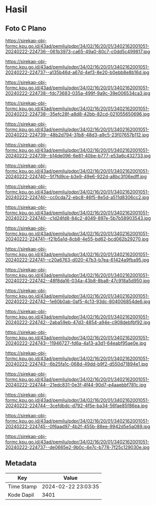 # Hasil

## Foto C Plano

https://sirekap-obj-formc.kpu.go.id/43ad/pemilu/pdpr/34/02/16/20/01/3402162001051-20240222-224736--061b3973-ca65-49a0-80c7-c0dd5c499817.jpg

https://sirekap-obj-formc.kpu.go.id/43ad/pemilu/pdpr/34/02/16/20/01/3402162001051-20240222-224737--a135b46d-a67d-4ef3-8e20-b0ebb8e8b16d.jpg

https://sirekap-obj-formc.kpu.go.id/43ad/pemilu/pdpr/34/02/16/20/01/3402162001051-20240222-224738--fdc73683-035a-499f-9a9c-39e006534ca3.jpg

https://sirekap-obj-formc.kpu.go.id/43ad/pemilu/pdpr/34/02/16/20/01/3402162001051-20240222-224738--35efc28f-a8d8-42bb-82cd-021055650696.jpg

https://sirekap-obj-formc.kpu.go.id/43ad/pemilu/pdpr/34/02/16/20/01/3402162001051-20240222-224739--48b2d794-31b8-48d3-a9c5-23f07657b112.jpg

https://sirekap-obj-formc.kpu.go.id/43ad/pemilu/pdpr/34/02/16/20/01/3402162001051-20240222-224739--b14de096-6e81-40be-b777-e53a6c432733.jpg

https://sirekap-obj-formc.kpu.go.id/43ad/pemilu/pdpr/34/02/16/20/01/3402162001051-20240222-224740--5f7fd9ce-b3e9-49e6-922d-a8bc3f06edff.jpg

https://sirekap-obj-formc.kpu.go.id/43ad/pemilu/pdpr/34/02/16/20/01/3402162001051-20240222-224740--cc0cda72-ebc8-46f5-8e5d-a511d8306cc2.jpg

https://sirekap-obj-formc.kpu.go.id/43ad/pemilu/pdpr/34/02/16/20/01/3402162001051-20240222-224740--c1d24fd8-84c2-4049-897e-5b7b58903543.jpg

https://sirekap-obj-formc.kpu.go.id/43ad/pemilu/pdpr/34/02/16/20/01/3402162001051-20240222-224741--f21b5a1d-8cb8-4e55-bd62-bcd062b29270.jpg

https://sirekap-obj-formc.kpu.go.id/43ad/pemilu/pdpr/34/02/16/20/01/3402162001051-20240222-224741--c20a6763-d020-47b3-b7ea-61424a9fba95.jpg

https://sirekap-obj-formc.kpu.go.id/43ad/pemilu/pdpr/34/02/16/20/01/3402162001051-20240222-224742--48f8da16-034a-43b8-8ba8-47c918a5d950.jpg

https://sirekap-obj-formc.kpu.go.id/43ad/pemilu/pdpr/34/02/16/20/01/3402162001051-20240222-224742--1e60b0ab-0af5-4c13-93dc-804006854de6.jpg

https://sirekap-obj-formc.kpu.go.id/43ad/pemilu/pdpr/34/02/16/20/01/3402162001051-20240222-224742--2aba59eb-47d3-4854-a94e-c908debfbf92.jpg

https://sirekap-obj-formc.kpu.go.id/43ad/pemilu/pdpr/34/02/16/20/01/3402162001051-20240222-224743--11946727-fd6a-4a13-a3d1-64eabf95ae0e.jpg

https://sirekap-obj-formc.kpu.go.id/43ad/pemilu/pdpr/34/02/16/20/01/3402162001051-20240222-224743--6b25fa1c-068d-49dd-b9f2-d550d71894e1.jpg

https://sirekap-obj-formc.kpu.go.id/43ad/pemilu/pdpr/34/02/16/20/01/3402162001051-20240222-224744--21edc831-0e3f-4f44-90d7-e4aaebbf781c.jpg

https://sirekap-obj-formc.kpu.go.id/43ad/pemilu/pdpr/34/02/16/20/01/3402162001051-20240222-224744--3cefdbdc-d792-4f5e-ba34-56fae85f86ea.jpg

https://sirekap-obj-formc.kpu.go.id/43ad/pemilu/pdpr/34/02/16/20/01/3402162001051-20240222-224745--0f6aad97-4b2f-455b-88ee-9942d5e5a089.jpg

https://sirekap-obj-formc.kpu.go.id/43ad/pemilu/pdpr/34/02/16/20/01/3402162001051-20240222-224737--de0665e2-9b0c-4e7c-b778-7f25c129030e.jpg


## Metadata

| Key        | Value               |
| ---------- | ------------------- |
| Time Stamp | 2024-02-22 23:03:35 |
| Kode Dapil | 3401                |



